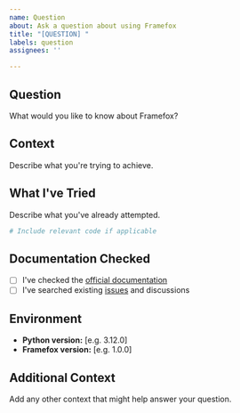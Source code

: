 ```yaml
---
name: Question
about: Ask a question about using Framefox
title: "[QUESTION] "
labels: question
assignees: ''

---
```


## Question
What would you like to know about Framefox?

## Context
Describe what you're trying to achieve.

## What I've Tried
Describe what you've already attempted.

```python
# Include relevant code if applicable
```

## Documentation Checked
- [ ] I've checked the [official documentation](https://soma-smart.github.io/framefox/)
- [ ] I've searched existing [issues](../../issues) and discussions

## Environment
- **Python version:** [e.g. 3.12.0]
- **Framefox version:** [e.g. 1.0.0]

## Additional Context
Add any other context that might help answer your question.